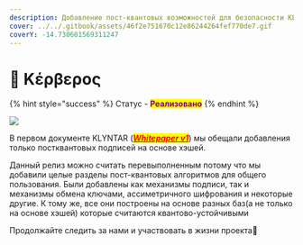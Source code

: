 ```yaml
---
description: Добавление пост-квантовых возможностей для безопасности KLYNTAR
cover: ../../.gitbook/assets/46f2e751670c12e86244264fef770de7.gif
coverY: -14.730601569311247
---
```


# 👹 Κέρβερος

{% hint style="success" %}
Статус - <mark style="color:purple;">**Реализовано**</mark>
{% endhint %}

![](https://lh5.googleusercontent.com/3Cu1A9i6JACPILoLgQTSPoRZBJK7yE5owhWfyBNNUzAUt5GyTvy42JWzd5F7RGJLlaq1xxF\_lZEL8vKJyljY6jFwYH4cetgnGiCiSLW9FCdmh8fNt6QhadZ1-kz6\_4QChDDC2HsQkc7ktzfjag)

В первом документе KLYNTAR ([_<mark style="color:red;">**Whitepaper v1**</mark>_](https://github.com/KLYN74R/Whitepapers)) мы обещали добавления только постквантовых подписей на основе хэшей.

Данный релиз можно считать перевыполненным потому что мы добавили целые разделы пост-квантовых алгоритмов для общего пользования. Были добавлены как механизмы подписи, так и механизмы обмена ключами, ассиметричного шифрования и некоторые другие. К тому же, все они построены на основе разных баз(а не только на основе хэшей) которые считаются квантово-устойчивыми

Продолжайте следить за нами и участвовать в жизни проекта🤡
